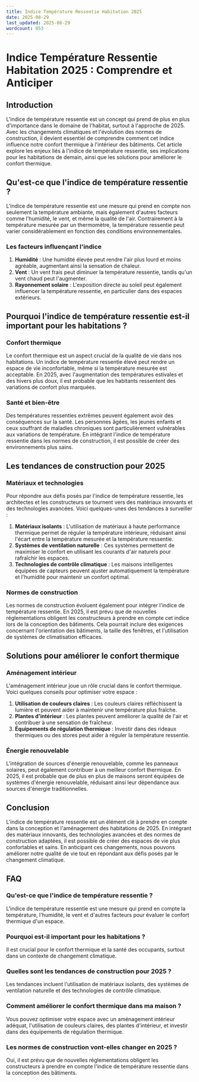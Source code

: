 ```yaml
---
title: Indice Température Ressentie Habitation 2025
date: 2025-08-29
last_updated: 2025-08-29
wordcount: 853
---
```


# Indice Température Ressentie Habitation 2025 : Comprendre et Anticiper

## Introduction

L'indice de température ressentie est un concept qui prend de plus en plus d'importance dans le domaine de l'habitat, surtout à l'approche de 2025. Avec les changements climatiques et l'évolution des normes de construction, il devient essentiel de comprendre comment cet indice influence notre confort thermique à l'intérieur des bâtiments. Cet article explore les enjeux liés à l'indice de température ressentie, ses implications pour les habitations de demain, ainsi que les solutions pour améliorer le confort thermique.

## Qu'est-ce que l'indice de température ressentie ?

L'indice de température ressentie est une mesure qui prend en compte non seulement la température ambiante, mais également d'autres facteurs comme l'humidité, le vent, et même la qualité de l'air. Contrairement à la température mesurée par un thermomètre, la température ressentie peut varier considérablement en fonction des conditions environnementales.

### Les facteurs influençant l'indice

1. **Humidité** : Une humidité élevée peut rendre l'air plus lourd et moins agréable, augmentant ainsi la sensation de chaleur.
2. **Vent** : Un vent frais peut diminuer la température ressentie, tandis qu'un vent chaud peut l'augmenter.
3. **Rayonnement solaire** : L'exposition directe au soleil peut également influencer la température ressentie, en particulier dans des espaces extérieurs.

## Pourquoi l'indice de température ressentie est-il important pour les habitations ?

### Confort thermique

Le confort thermique est un aspect crucial de la qualité de vie dans nos habitations. Un indice de température ressentie élevé peut rendre un espace de vie inconfortable, même si la température mesurée est acceptable. En 2025, avec l'augmentation des températures estivales et des hivers plus doux, il est probable que les habitants ressentent des variations de confort plus marquées.

### Santé et bien-être

Des températures ressenties extrêmes peuvent également avoir des conséquences sur la santé. Les personnes âgées, les jeunes enfants et ceux souffrant de maladies chroniques sont particulièrement vulnérables aux variations de température. En intégrant l'indice de température ressentie dans les normes de construction, il est possible de créer des environnements plus sains.

## Les tendances de construction pour 2025

### Matériaux et technologies

Pour répondre aux défis posés par l'indice de température ressentie, les architectes et les constructeurs se tournent vers des matériaux innovants et des technologies avancées. Voici quelques-unes des tendances à surveiller :

1. **Matériaux isolants** : L'utilisation de matériaux à haute performance thermique permet de réguler la température intérieure, réduisant ainsi l'écart entre la température mesurée et la température ressentie.
2. **Systèmes de ventilation naturelle** : Ces systèmes permettent de maximiser le confort en utilisant les courants d'air naturels pour rafraîchir les espaces.
3. **Technologies de contrôle climatique** : Les maisons intelligentes équipées de capteurs peuvent ajuster automatiquement la température et l'humidité pour maintenir un confort optimal.

### Normes de construction

Les normes de construction évoluent également pour intégrer l'indice de température ressentie. En 2025, il est prévu que de nouvelles réglementations obligent les constructeurs à prendre en compte cet indice lors de la conception des bâtiments. Cela pourrait inclure des exigences concernant l'orientation des bâtiments, la taille des fenêtres, et l'utilisation de systèmes de climatisation efficaces.

## Solutions pour améliorer le confort thermique

### Aménagement intérieur

L'aménagement intérieur joue un rôle crucial dans le confort thermique. Voici quelques conseils pour optimiser votre espace :

1. **Utilisation de couleurs claires** : Les couleurs claires réfléchissent la lumière et peuvent aider à maintenir une température plus fraîche.
2. **Plantes d'intérieur** : Les plantes peuvent améliorer la qualité de l'air et contribuer à une sensation de fraîcheur.
3. **Équipements de régulation thermique** : Investir dans des rideaux thermiques ou des stores peut aider à réguler la température ressentie.

### Énergie renouvelable

L'intégration de sources d'énergie renouvelable, comme les panneaux solaires, peut également contribuer à un meilleur confort thermique. En 2025, il est probable que de plus en plus de maisons seront équipées de systèmes d'énergie renouvelable, réduisant ainsi leur dépendance aux sources d'énergie traditionnelles.

## Conclusion

L'indice de température ressentie est un élément clé à prendre en compte dans la conception et l'aménagement des habitations de 2025. En intégrant des matériaux innovants, des technologies avancées et des normes de construction adaptées, il est possible de créer des espaces de vie plus confortables et sains. En anticipant ces changements, nous pouvons améliorer notre qualité de vie tout en répondant aux défis posés par le changement climatique.

## FAQ

### Qu'est-ce que l'indice de température ressentie ?

L'indice de température ressentie est une mesure qui prend en compte la température, l'humidité, le vent et d'autres facteurs pour évaluer le confort thermique d'un espace.

### Pourquoi est-il important pour les habitations ?

Il est crucial pour le confort thermique et la santé des occupants, surtout dans un contexte de changement climatique.

### Quelles sont les tendances de construction pour 2025 ?

Les tendances incluent l'utilisation de matériaux isolants, des systèmes de ventilation naturelle et des technologies de contrôle climatique.

### Comment améliorer le confort thermique dans ma maison ?

Vous pouvez optimiser votre espace avec un aménagement intérieur adéquat, l'utilisation de couleurs claires, des plantes d'intérieur, et investir dans des équipements de régulation thermique.

### Les normes de construction vont-elles changer en 2025 ?

Oui, il est prévu que de nouvelles réglementations obligent les constructeurs à prendre en compte l'indice de température ressentie dans la conception des bâtiments.